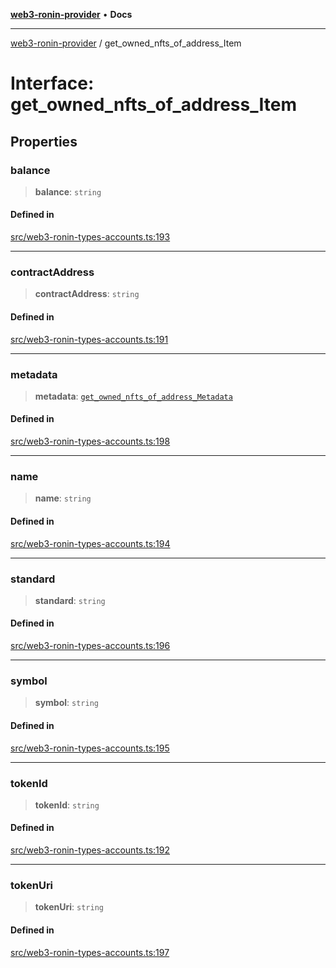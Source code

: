 [**web3-ronin-provider**](../README.md) • **Docs**

***

[web3-ronin-provider](../globals.md) / get\_owned\_nfts\_of\_address\_Item

# Interface: get\_owned\_nfts\_of\_address\_Item

## Properties

### balance

> **balance**: `string`

#### Defined in

[src/web3-ronin-types-accounts.ts:193](https://github.com/chuacw/web3-ronin-provider/blob/56fda69eb1bad2d2fd8f29422ffb14cf65ae3973/src/web3-ronin-types-accounts.ts#L193)

***

### contractAddress

> **contractAddress**: `string`

#### Defined in

[src/web3-ronin-types-accounts.ts:191](https://github.com/chuacw/web3-ronin-provider/blob/56fda69eb1bad2d2fd8f29422ffb14cf65ae3973/src/web3-ronin-types-accounts.ts#L191)

***

### metadata

> **metadata**: [`get_owned_nfts_of_address_Metadata`](get_owned_nfts_of_address_Metadata.md)

#### Defined in

[src/web3-ronin-types-accounts.ts:198](https://github.com/chuacw/web3-ronin-provider/blob/56fda69eb1bad2d2fd8f29422ffb14cf65ae3973/src/web3-ronin-types-accounts.ts#L198)

***

### name

> **name**: `string`

#### Defined in

[src/web3-ronin-types-accounts.ts:194](https://github.com/chuacw/web3-ronin-provider/blob/56fda69eb1bad2d2fd8f29422ffb14cf65ae3973/src/web3-ronin-types-accounts.ts#L194)

***

### standard

> **standard**: `string`

#### Defined in

[src/web3-ronin-types-accounts.ts:196](https://github.com/chuacw/web3-ronin-provider/blob/56fda69eb1bad2d2fd8f29422ffb14cf65ae3973/src/web3-ronin-types-accounts.ts#L196)

***

### symbol

> **symbol**: `string`

#### Defined in

[src/web3-ronin-types-accounts.ts:195](https://github.com/chuacw/web3-ronin-provider/blob/56fda69eb1bad2d2fd8f29422ffb14cf65ae3973/src/web3-ronin-types-accounts.ts#L195)

***

### tokenId

> **tokenId**: `string`

#### Defined in

[src/web3-ronin-types-accounts.ts:192](https://github.com/chuacw/web3-ronin-provider/blob/56fda69eb1bad2d2fd8f29422ffb14cf65ae3973/src/web3-ronin-types-accounts.ts#L192)

***

### tokenUri

> **tokenUri**: `string`

#### Defined in

[src/web3-ronin-types-accounts.ts:197](https://github.com/chuacw/web3-ronin-provider/blob/56fda69eb1bad2d2fd8f29422ffb14cf65ae3973/src/web3-ronin-types-accounts.ts#L197)
